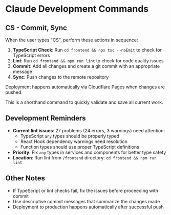 # Claude Development Commands

## CS - Commit, Sync
When the user types "CS", perform these actions in sequence:

1. **TypeScript Check**: Run `cd frontend && npx tsc --noEmit` to check for TypeScript errors
2. **Lint**: Run `cd frontend && npm run lint` to check for code quality issues
3. **Commit**: Add all changes and create a git commit with an appropriate message
4. **Sync**: Push changes to the remote repository

Deployment happens automatically via Cloudflare Pages when changes are pushed.

This is a shorthand command to quickly validate and save all current work.

## Development Reminders
- **Current lint issues**: 27 problems (24 errors, 3 warnings) need attention:
  - TypeScript `any` types should be properly typed
  - React Hook dependency warnings need resolution
  - Function types should use proper TypeScript definitions
- **Priority**: Fix `any` types in services and components for better type safety
- **Location**: Run lint from `/frontend` directory: `cd frontend && npm run lint`

## Other Notes
- If TypeScript or lint checks fail, fix the issues before proceeding with commit
- Use descriptive commit messages that summarize the changes made
- Deployment to production happens automatically after successful push
